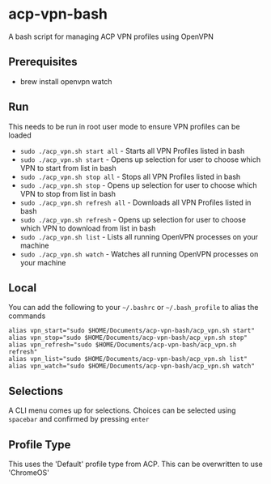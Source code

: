 # acp-vpn-bash
A bash script for managing ACP VPN profiles using OpenVPN

## Prerequisites
- brew install openvpn watch

## Run
This needs to be run in root user mode to ensure VPN profiles can be loaded
- `sudo ./acp_vpn.sh start all` - Starts all VPN Profiles listed in bash
- `sudo ./acp_vpn.sh start` - Opens up selection for user to choose which VPN to start from list in bash
- `sudo ./acp_vpn.sh stop all` - Stops all VPN Profiles listed in bash
- `sudo ./acp_vpn.sh stop` - Opens up selection for user to choose which VPN to stop from list in bash
- `sudo ./acp_vpn.sh refresh all` - Downloads all VPN Profiles listed in bash
- `sudo ./acp_vpn.sh refresh` - Opens up selection for user to choose which VPN to download from list in bash
- `sudo ./acp_vpn.sh list` - Lists all running OpenVPN processes on your machine
- `sudo ./acp_vpn.sh watch` - Watches all running OpenVPN processes on your machine

## Local
You can add the following to your `~/.bashrc` or `~/.bash_profile` to alias the commands
```
alias vpn_start="sudo $HOME/Documents/acp-vpn-bash/acp_vpn.sh start"
alias vpn_stop="sudo $HOME/Documents/acp-vpn-bash/acp_vpn.sh stop"
alias vpn_refresh="sudo $HOME/Documents/acp-vpn-bash/acp_vpn.sh refresh"
alias vpn_list="sudo $HOME/Documents/acp-vpn-bash/acp_vpn.sh list"
alias vpn_watch="sudo $HOME/Documents/acp-vpn-bash/acp_vpn.sh watch"
```

## Selections
A CLI menu comes up for selections. Choices can be selected using `spacebar` and confirmed by pressing `enter`

## Profile Type
This uses the 'Default' profile type from ACP. This can be overwritten to use 'ChromeOS'
